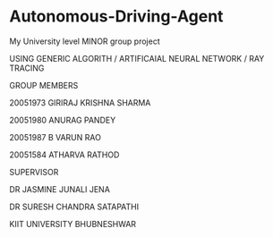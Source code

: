 # Autonomous-Driving-Agent

My University level MINOR group project 


USING GENERIC ALGORITH / ARTIFICAIAL NEURAL NETWORK / RAY TRACING 



GROUP MEMBERS 


20051973 GIRIRAJ KRISHNA SHARMA

20051980 ANURAG PANDEY

20051987 B VARUN RAO

20051584 ATHARVA RATHOD



SUPERVISOR


DR JASMINE JUNALI JENA 

DR SURESH CHANDRA SATAPATHI

KIIT UNIVERSITY BHUBNESHWAR

